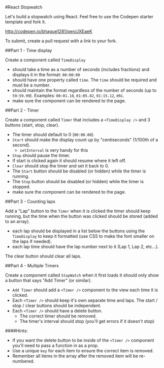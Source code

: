 #React Stopwatch

Let's build a stopwatch using React. Feel free to use the Codepen starter template and fork it.

http://codepen.io/bhague1281/pen/JXEaeK

To submit, create a pull request with a link to your fork.

##Part 1 - Time display

Create a component called `TimeDisplay` 

* should take a time as a number of seconds (includes fractions) and displays it in the format: `00:00:00`
* should have one property called `time`. The `time` should be required and must be a number.
* should maintain the format regardless of the number of seconds (up to `59:59.99`). Examples: `00:01.10`, `01:05.02`, `01:15.12`, etc.
* make sure the component can be rendered to the page.

##Part 2 - Timer

Create a component called `Timer` that includes a `<TimeDisplay />` and 3 buttons (start, stop, clear).

* The timer should default to 0 (`00:00.00`).
* `Start` should make the display count up by "centiseconds" (1/100th of a second).
  * `setInterval` is very handy for this
* `Stop` should pause the timer.
* If start is clicked again it should resume where it left off.
* `Clear` should stop the timer and set it back to 0.
* The `Start` button should be disabled (or hidden) while the timer is running.
* The `Stop` button should be disabled (or hidden) while the timer is stopped.
* make sure the component can be rendered to the page.

##Part 3 - Counting laps

Add a "Lap" button to the `Timer` when it is clicked the timer should keep running, but the time when the button was clicked should be stored (added to an array).

* each lap should be displayed in a list below the buttons using the `TimeDisplay` to keep it formatted (use CSS to make the font smaller on the laps if needed).
* each lap time should have the lap number next to it (Lap 1, Lap 2, etc...).

The clear button should clear all laps.

##Part 4 - Multiple Timers

Create a component called `StopWatch` when it first loads it should only show a button that says "Add Timer" (or similar).

* `Add Timer` should add a `<Timer />` component to the view each time it is clicked.
* Each `<Timer />` should keep it's own separate time and laps. The start / stop / clear buttons should be independent.
* Each `<Timer />` should have a delete button.
  * The correct timer should be removed.
  * The timer's interval should stop (you'll get errors if it doesn't stop)

####Hints:

* If you want the delete button to be inside of the `<Timer />` component you'll need to pass a function in as a prop.
* Use a unique `key` for each item to ensure the correct item is removed.
* Remember all items in the array after the removed item will be re-numbered.
